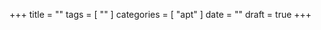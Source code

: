 +++
title      = ""
tags       = [ "" ]
categories = [ "apt" ]
date       = ""
draft      = true
+++
